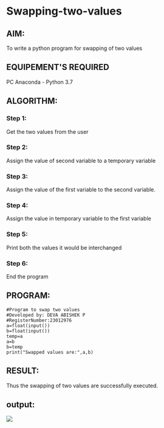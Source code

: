 # Swapping-two-values
## AIM:
To write a python program for swapping of two values
## EQUIPEMENT'S REQUIRED
PC
Anaconda - Python 3.7
## ALGORITHM: 
### Step 1:
Get the two values from the user
### Step 2: 
Assign the value of second variable to a temporary variable 
### Step 3: 
Assign the value of the first variable to the second variable.
### Step 4:  
Assign the value in temporary variable to the first variable
### Step 5: 
Print both the values it would be interchanged
### Step 6: 
End the program
## PROGRAM:
``````
#Program to swap two values
#Developed by: DEVA ABISHEK P
#RegisterNumber:23012976
a=float(input())
b=float(input())
temp=a
a=b
b=temp
print("Swapped values are:",a,b)
`````````
## RESULT:
Thus the swapping of two values are successfully executed.
## output:
![](swap%20output.png)



